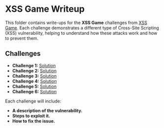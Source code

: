 # XSS Game Writeup

This folder contains write-ups for the **XSS Game** challenges from [XSS Game](http://www.xssgame.com/). Each challenge demonstrates a different type of Cross-Site Scripting (XSS) vulnerability, helping to understand how these attacks work and how to prevent them.

## Challenges

- **Challenge 1:** [Solution](https://github.com/islamkh0x0/Web-Security-Vulnerabilities/blob/master/XSS/XSS-Game-Writeup/XSSGame-Level1.md)
- **Challenge 2:** [Solution](https://github.com/islamkh0x0/Web-Security-Vulnerabilities/blob/master/XSS/XSS-Game-Writeup/XSSGame-Level2.md)
- **Challenge 3:** [Solution](https://github.com/islamkh0x0/Web-Security-Vulnerabilities/blob/master/XSS/XSS-Game-Writeup/XSSGame-Level3.md)
- **Challenge 4:** [Solution](https://github.com/islamkh0x0/Web-Security-Vulnerabilities/blob/master/XSS/XSS-Game-Writeup/XSSGame-Level4.md)
- **Challenge 5:** [Solution](https://github.com/islamkh0x0/Web-Security-Vulnerabilities/blob/master/XSS/XSS-Game-Writeup/XSSGame-Level5.md)
- **Challenge 6:** [Solution](https://github.com/islamkh0x0/Web-Security-Vulnerabilities/blob/master/XSS/XSS-Game-Writeup/XSSGame-Level6.md) 


Each challenge will include:
- **A description of the vulnerability.**
- **Steps to exploit it.**
- **How to fix the issue.**
